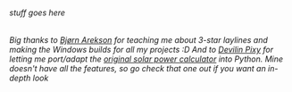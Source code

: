 <h6> stuff goes here <h6 />

Big thanks to [Bjørn Arekson](https://github.com/Bjorn13) for teaching me about 3-star laylines and making the Windows builds for all my projects :D
And to [Devilin Pixy](https://github.com/Devilin-Pixy) for letting me port/adapt the [original solar power calculator](https://jsfiddle.net/DevilinPixy/vm6k1woe/) into Python. Mine doesn't have *all* the features, so go check that one out if you want an in-depth look